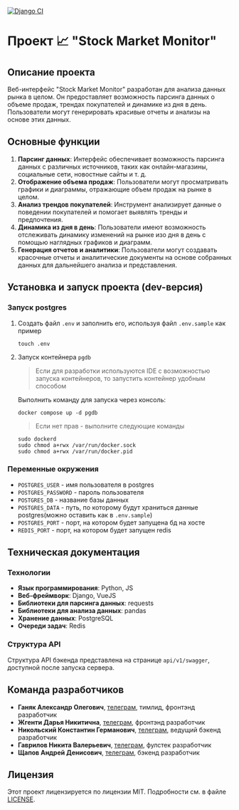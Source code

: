[![Django CI](https://github.com/plzZarbotay/StockMonitor/actions/workflows/django.yml/badge.svg?branch=master)](https://github.com/plzZarbotay/StockMonitor/actions/workflows/django.yml)
# Проект 📈 "Stock Market Monitor"

## Описание проекта

Веб-интерфейс "Stock Market Monitor" разработан для анализа данных рынка в целом. Он предоставляет возможность
парсинга данных о объеме продаж, трендах покупателей и динамике из дня в день. Пользователи могут генерировать красивые
отчеты и анализы на основе этих данных.

## Основные функции

1. **Парсинг данных**: Интерфейс обеспечивает возможность парсинга данных с различных источников, таких как
   онлайн-магазины, социальные сети, новостные сайты и т. д.
2. **Отображение объема продаж**: Пользователи могут просматривать графики и диаграммы, отражающие объем продаж на рынке
   в целом.
3. **Анализ трендов покупателей**: Инструмент анализирует данные о поведении покупателей и помогает выявлять тренды и
   предпочтения.
4. **Динамика из дня в день**: Пользователи имеют возможность отслеживать динамику изменений на рынке изо дня в день с
   помощью наглядных графиков и диаграмм.
5. **Генерация отчетов и аналитики**: Пользователи могут создавать красочные отчеты и аналитические документы на основе
   собранных данных для дальнейшего анализа и представления.

## Установка и запуск проекта (dev-версия)

### Запуск postgres

1. Создать файл `.env` и заполнить его, используя файл `.env.sample` как пример
   ```
   touch .env
   ```
2. Запуск контейнера `pgdb`
   > Если для разработки используются IDE с возможностью запуска контейнеров, то запустить контейнер удобным способом

   Выполнить команду для запуска через консоль:
   ```
   docker compose up -d pgdb
   ```
   > Если нет прав - выполните следующие команды
   ```
   sudo dockerd
   sudo chmod a+rwx /var/run/docker.sock
   sudo chmod a+rwx /var/run/docker.pid
   ```

### Переменные окружения

- `POSTGRES_USER` - имя пользователя в postgres
- `POSTGRES_PASSWORD` - пароль пользователя
- `POSTGRES_DB` - название базы данных
- `POSTGRES_DATA` - путь, по которому будут храниться данные postgres(можно оставить как в `.env.sample`)
- `POSTGRES_PORT` - порт, на котором будет запущена бд на хосте
- `REDIS_PORT` - порт, на котором будет запущен redis

## Техническая документация

### Технологии

- **Язык программирования**: Python, JS
- **Веб-фреймворк**: Django, VueJS
- **Библиотеки для парсинга данных**: requests
- **Библиотеки для анализа данных**: pandas
- **Хранение данных**: PostgreSQL
- **Очереди задач**: Redis

### Структура API

Структура API бэкенда представлена на странице `api/v1/swagger`, доступной после запуска сервера.

## Команда разработчиков
- **Ганяк Александр Олегович**, [телеграм](https://t.me/LemonCompany), тимлид, фронтэнд разработчик
- **Жгенти Дарья Никитична**, [телеграм](https://t.me/dariazh26), фронтэнд разработчик
- **Никольский Константин Германович**, [телеграм](https://t.me/Proksima1), ведущий бэкенд разработчик
- **Гаврилов Никита Валерьевич**, [телеграм](https://t.me/Happ1S), фулстек разработчик
- **Щапов Андрей Денисович**, [телеграм](https://t.me/P691v), бэкенд разработчик

## Лицензия

Этот проект лицензируется по лицензии MIT. Подробности см. в файле [LICENSE](LICENSE).
